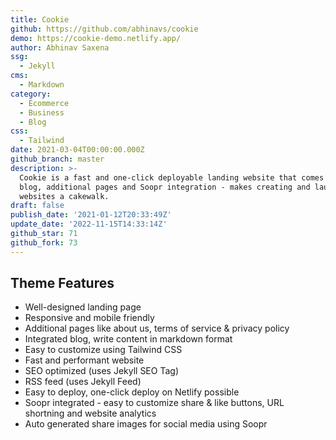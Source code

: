 ```yaml
---
title: Cookie
github: https://github.com/abhinavs/cookie
demo: https://cookie-demo.netlify.app/
author: Abhinav Saxena
ssg:
  - Jekyll
cms:
  - Markdown
category:
  - Ecommerce
  - Business
  - Blog
css:
  - Tailwind
date: 2021-03-04T00:00:00.000Z
github_branch: master
description: >-
  Cookie is a fast and one-click deployable landing website that comes with a
  blog, additional pages and Soopr integration - makes creating and launching
  websites a cakewalk.
draft: false
publish_date: '2021-01-12T20:33:49Z'
update_date: '2022-11-15T14:33:14Z'
github_star: 71
github_fork: 73
---
```

## Theme Features

- Well-designed landing page
- Responsive and mobile friendly
- Additional pages like about us, terms of service & privacy policy
- Integrated blog, write content in markdown format
- Easy to customize using Tailwind CSS
- Fast and performant website
- SEO optimized (uses Jekyll SEO Tag)
- RSS feed (uses Jekyll Feed)
- Easy to deploy, one-click deploy on Netlify possible
- Soopr integrated - easy to customize share & like buttons, URL shortning and website analytics
- Auto generated share images for social media using Soopr
